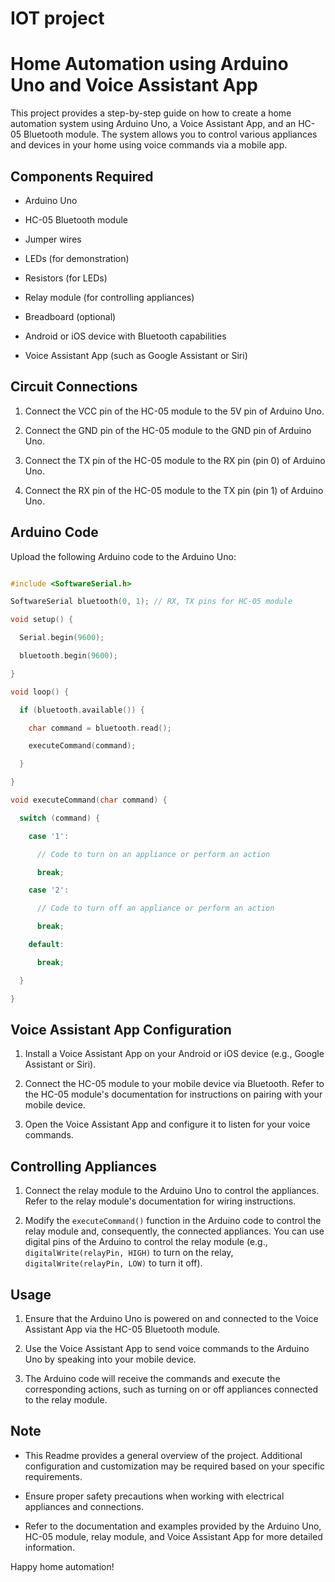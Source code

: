# IOT project
# Home Automation using Arduino Uno and Voice Assistant App

This project provides a step-by-step guide on how to create a home automation system using Arduino Uno, a Voice Assistant App, and an HC-05 Bluetooth module. The system allows you to control various appliances and devices in your home using voice commands via a mobile app.

## Components Required

- Arduino Uno

- HC-05 Bluetooth module

- Jumper wires

- LEDs (for demonstration)

- Resistors (for LEDs)

- Relay module (for controlling appliances)

- Breadboard (optional)

- Android or iOS device with Bluetooth capabilities

- Voice Assistant App (such as Google Assistant or Siri)

## Circuit Connections

1. Connect the VCC pin of the HC-05 module to the 5V pin of Arduino Uno.

2. Connect the GND pin of the HC-05 module to the GND pin of Arduino Uno.

3. Connect the TX pin of the HC-05 module to the RX pin (pin 0) of Arduino Uno.

4. Connect the RX pin of the HC-05 module to the TX pin (pin 1) of Arduino Uno.

## Arduino Code

Upload the following Arduino code to the Arduino Uno:

```cpp

#include <SoftwareSerial.h>

SoftwareSerial bluetooth(0, 1); // RX, TX pins for HC-05 module

void setup() {

  Serial.begin(9600);

  bluetooth.begin(9600);

}

void loop() {

  if (bluetooth.available()) {

    char command = bluetooth.read();

    executeCommand(command);

  }

}

void executeCommand(char command) {

  switch (command) {

    case '1':

      // Code to turn on an appliance or perform an action

      break;

    case '2':

      // Code to turn off an appliance or perform an action

      break;

    default:

      break;

  }

}

```

## Voice Assistant App Configuration

1. Install a Voice Assistant App on your Android or iOS device (e.g., Google Assistant or Siri).

2. Connect the HC-05 module to your mobile device via Bluetooth. Refer to the HC-05 module's documentation for instructions on pairing with your mobile device.

3. Open the Voice Assistant App and configure it to listen for your voice commands.

## Controlling Appliances

1. Connect the relay module to the Arduino Uno to control the appliances. Refer to the relay module's documentation for wiring instructions.

2. Modify the `executeCommand()` function in the Arduino code to control the relay module and, consequently, the connected appliances. You can use digital pins of the Arduino to control the relay module (e.g., `digitalWrite(relayPin, HIGH)` to turn on the relay, `digitalWrite(relayPin, LOW)` to turn it off).

## Usage

1. Ensure that the Arduino Uno is powered on and connected to the Voice Assistant App via the HC-05 Bluetooth module.

2. Use the Voice Assistant App to send voice commands to the Arduino Uno by speaking into your mobile device.

3. The Arduino code will receive the commands and execute the corresponding actions, such as turning on or off appliances connected to the relay module.

## Note

- This Readme provides a general overview of the project. Additional configuration and customization may be required based on your specific requirements.

- Ensure proper safety precautions when working with electrical appliances and connections.

- Refer to the documentation and examples provided by the Arduino Uno, HC-05 module, relay module, and Voice Assistant App for more detailed information.

Happy home automation!

